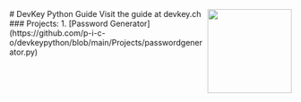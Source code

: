 <img src="https://i.ibb.co/QnQBDf9/logo-square.png" width="150" align="right">
# DevKey Python Guide
Visit the guide at devkey.ch
### Projects:
1. [Password Generator](https://github.com/p-i-c-o/devkeypython/blob/main/Projects/passwordgenerator.py)
